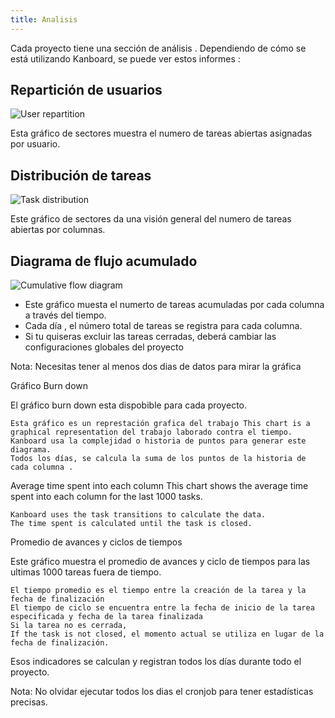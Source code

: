 ```yaml
---
title: Analisis
--- 
```


Cada proyecto tiene una sección de análisis . Dependiendo de cómo se está utilizando Kanboard, se puede ver estos informes :

Repartición de usuarios
-----------------------

![User repartition](/images/v1/user-repartition.png)

Esta gráfico de sectores muestra el numero de tareas abiertas asignadas por usuario.

Distribución de tareas
----------------------

![Task distribution](/images/v1/task-distribution.png)

Este gráfico de sectores da una visión general del numero de tareas abiertas por columnas.

Diagrama de flujo acumulado
---------------------------

![Cumulative flow diagram](/images/v1/cfd.png)

- Este gráfico muesta el numerto de tareas acumuladas por cada columna a través del tiempo.
- Cada día , el número total de tareas se registra para cada columna.
- Si tu quiseras excluir las tareas cerradas, deberá cambiar las configuraciones globales del proyecto

Nota: Necesitas tener al menos dos dias de datos para mirar la gráfica 


Gráfico Burn down

El gráfico burn down esta dispobible para cada proyecto.

    Esta gráfico es un represtación grafica del trabajo This chart is a graphical representation del trabajo laborado contra el tiempo.
    Kanboard usa la complejidad o historia de puntos para generar este diagrama.
    Todos los días, se calcula la suma de los puntos de la historia de cada columna .

Average time spent into each column
    This chart shows the average time spent into each column for the last 1000 tasks.

    Kanboard uses the task transitions to calculate the data.
    The time spent is calculated until the task is closed.


Promedio de avances y ciclos de tiempos


Este gráfico muestra el promedio de avances y ciclo de tiempos para las ultimas 1000 tareas fuera de tiempo. 

    El tiempo promedio es el tiempo entre la creación de la tarea y la fecha de finalización
    El tiempo de ciclo se encuentra entre la fecha de inicio de la tarea especificada y fecha de la tarea finalizada 
    Si la tarea no es cerrada, 
    If the task is not closed, el momento actual se utiliza en lugar de la fecha de finalización.

Esos indicadores se calculan y registran todos los días durante todo el proyecto.

Nota: No olvidar ejecutar todos los dias el cronjob para tener estadísticas precisas.
